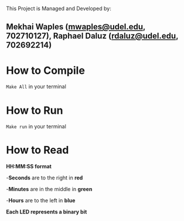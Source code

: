 This Project is Managed and Developed by:

Mekhai Waples (mwaples@udel.edu, 702710127),
Raphael Daluz (rdaluz@udel.edu, 702692214)
----------------------------------------------------------------------
# How to Compile

``Make All`` in your terminal

# How to Run

``Make run`` in your terminal

# How to Read

**HH:MM:SS format**

-**Seconds** are to the right in **red**

-**Minutes** are in the middle in **green**

-**Hours** are to the left in **blue**


**Each LED represents a binary bit**
